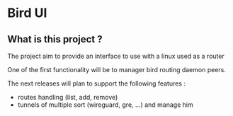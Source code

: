 # Bird UI

## What is this project ?

The project aim to provide an interface to use with a linux used as a router

One of the first functionality will be to manager bird routing daemon peers.

The next releases will plan to support the following features :
- routes handling (list, add, remove)
- tunnels of multiple sort (wireguard, gre, ...) and manage him

